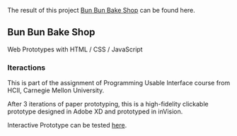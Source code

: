 The result of this project [Bun Bun Bake Shop](https://hyeleek.github.io/SSUI---Bun-Bun-Bake-Shop) can be found here.



## Bun Bun Bake Shop

Web Prototypes with HTML / CSS / JavaScript

### Iteractions

This is part of the assignment of Programming Usable Interface course from HCII, Carnegie Mellon University.

After 3 iterations of paper prototyping, this is a high-fidelity clickable prototype designed in Adobe XD and prototyped in inVision.

Interactive Prototype can be tested [here](hailey455812.invisionapp.com/public/share/BZWTRZ3VX).
